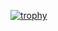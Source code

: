 [![trophy](https://github-profile-trophy.vercel.app/?username=sinnisterly&theme=onedark)](https://github.com/ryo-ma/github-profile-trophy)
